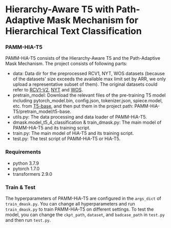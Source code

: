 # Hierarchy-Aware T5 with Path-Adaptive Mask Mechanism for Hierarchical Text Classification

### PAMM-HIA-T5
PAMM-HiA-T5 consists of the Hierarchy-Aware T5 and the Path-Adaptive Mask Mechanism.
The project consists of following parts:
+ data: Data dir for the preprocessed RCV1, NYT, WOS datasets (because of the datasets' size exceeds the available max limit set by ARR, we only upload a representative subset of them). The original datasets could refer to [RCV1-V2](http://www.ai.mit.edu/projects/jmlr/papers/volume5/lewis04a/lyrl2004_rcv1v2_README.htm), [NYT](https://catalog.ldc.upenn.edu/LDC2008T19) and [WOS](https://github.com/kk7nc/HDLTex). 
+ pretrain_model: Download the relevant files of the pre-training T5 model including pytorch_model.bin, config.json, tokenizer.json, spiece.model, etc. from [T5-base](https://huggingface.co/t5-base/tree/main), and then put them in the project path: PAMM-HiA-T5/pretrain_model/t5-base.
+ utils.py: The data processing and data loader of PAMM-HiA-T5.
+ dmask.model_t5_4_classification & train_dmask.py: The main model of PAMM-HiA-T5 and its training script.
+ train.py: The main model of HiA-T5 and its training script.
+ test.py: The test script of PAMM-HiA-T5 or HiA-T5.

### Requirements
+ python 3.7.9
+ pytorch 1.7.0
+ transformers 2.9.0

### Train & Test
The hyperparameters of PAMM-HiA-T5 are configured in the `args_dict` of `train_dmask.py`. You can change all hyperparameters and run `train_dmask.py` to train PAMM-HiA-T5 on different settings. To test the model, you can change the `ckpt_path`, `dataset`, and `badcase_path` in `test.py` and then run `test.py`.
